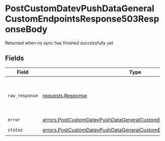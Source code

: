 # PostCustomDatevPushDataGeneralCustomEndpointsResponse503ResponseBody

Returned when no sync has finished successfully yet


## Fields

| Field                                                                                                                                                          | Type                                                                                                                                                           | Required                                                                                                                                                       | Description                                                                                                                                                    |
| -------------------------------------------------------------------------------------------------------------------------------------------------------------- | -------------------------------------------------------------------------------------------------------------------------------------------------------------- | -------------------------------------------------------------------------------------------------------------------------------------------------------------- | -------------------------------------------------------------------------------------------------------------------------------------------------------------- |
| `raw_response`                                                                                                                                                 | [requests.Response](https://requests.readthedocs.io/en/latest/api/#requests.Response)                                                                          | :heavy_minus_sign:                                                                                                                                             | Raw HTTP response; suitable for custom response parsing                                                                                                        |
| `error`                                                                                                                                                        | [errors.PostCustomDatevPushDataGeneralCustomEndpointsResponse503Error](../../models/errors/postcustomdatevpushdatageneralcustomendpointsresponse503error.md)   | :heavy_check_mark:                                                                                                                                             | N/A                                                                                                                                                            |
| `status`                                                                                                                                                       | [errors.PostCustomDatevPushDataGeneralCustomEndpointsResponse503Status](../../models/errors/postcustomdatevpushdatageneralcustomendpointsresponse503status.md) | :heavy_check_mark:                                                                                                                                             | N/A                                                                                                                                                            |